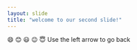 ```yaml
---
layout: slide
title: "welcome to our second slide!"
---
```

:smile: :blush: :smiley: :wink: :innocent:
Use the left arrow to go back
